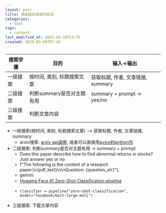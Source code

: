 ```yaml
---
layout: post
title: 筛选适合阅读的论文
categories:
  - tool
tags:
  - content
last_modified_at: 2025-03-10T13:35
created: 2025-03-09T07:43
---
```


| 搜索步骤 | 目的               | 输入->输出                     |
| ---- | ---------------- | -------------------------- |
| 一级搜索 | 按时间, 类别, 标题搜索文章  | 获取标题, 作者, 文章链接, summary    |
| 二级搜索 | 判断summary是否对主题有用 | summary + prompt -> yes/no |
| 三级搜索 | 判断文章内容           |                            |

- 一级搜索(按时间, 类别, 标题搜索文章) —> 获取标题, 作者, 文章链接, summary
	- arxiv搜索: [arxiv api调用](https://info.arxiv.org/help/api/basics.html#python_simple_example), 或者可以直接用[avxiv的python包](https://pypi.org/project/arxiv/) 
- 二级搜索: 判断summary是否对主题有用 -> summary + prompt 
	- Does this paper describe how to find abnormal returns in stocks? Just answer yes or no
	- f"The following is the content of a research paper:\n{pdf_text}\n\nQuestion: {question_str}"},
	- gemini
	- [Hugging Face 的 Zero-Shot Classification pipeline](https://huggingface.co/tasks/zero-shot-classification)
	-     classifier = pipeline("zero-shot-classification", model="facebook/bart-large-mnli")
- 三级搜索: 下载文章内容